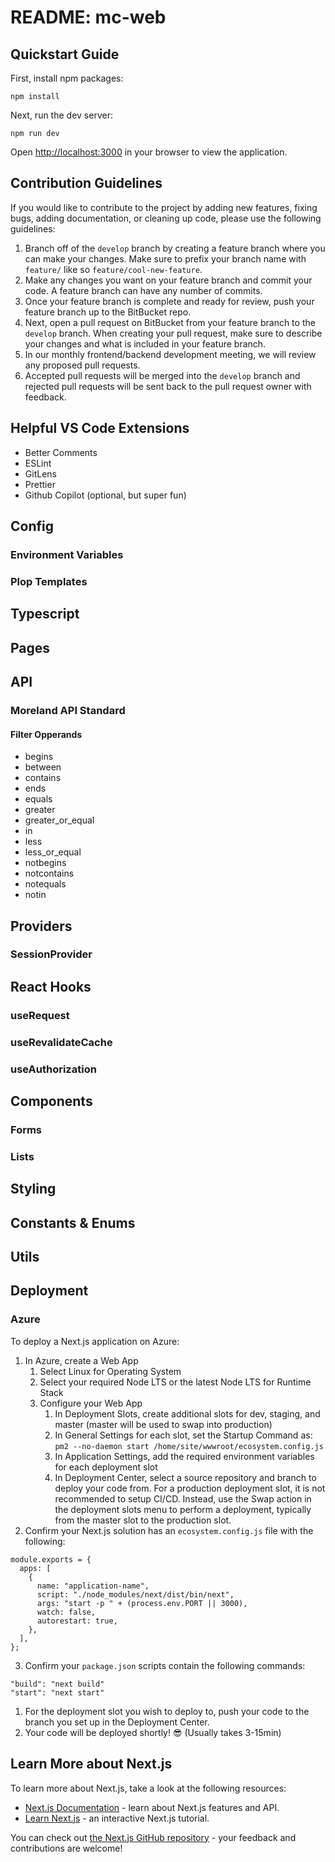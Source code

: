 # README: mc-web

## Quickstart Guide

First, install npm packages:

```other
npm install
```

Next, run the dev server:

```other
npm run dev
```

Open [http://localhost:3000](http://localhost:3000) in your browser to view the application.

## Contribution Guidelines

If you would like to contribute to the project by adding new features, fixing bugs, adding documentation, or cleaning up code, please use the following guidelines:

1. Branch off of the `develop` branch by creating a feature branch where you can make your changes. Make sure to prefix your branch name with `feature/` like so `feature/cool-new-feature`.
2. Make any changes you want on your feature branch and commit your code. A feature branch can have any number of commits.
3. Once your feature branch is complete and ready for review, push your feature branch up to the BitBucket repo.
4. Next, open a pull request on BitBucket from your feature branch to the `develop` branch. When creating your pull request, make sure to describe your changes and what is included in your feature branch.
5. In our monthly frontend/backend development meeting, we will review any proposed pull requests.
6. Accepted pull requests will be merged into the `develop` branch and rejected pull requests will be sent back to the pull request owner with feedback.

## Helpful VS Code Extensions

- Better Comments
- ESLint
- GitLens
- Prettier
- Github Copilot (optional, but super fun)

## Config

### Environment Variables

### Plop Templates

## Typescript

## Pages

## API

### Moreland API Standard

#### Filter Opperands

- begins
- between
- contains
- ends
- equals
- greater
- greater_or_equal
- in
- less
- less_or_equal
- notbegins
- notcontains
- notequals
- notin

## Providers

### SessionProvider

## React Hooks

### useRequest

### useRevalidateCache

### useAuthorization

## Components

### Forms

### Lists

## Styling

## Constants & Enums

## Utils

## Deployment

### Azure

To deploy a Next.js application on Azure:

1. In Azure, create a Web App
   1. Select Linux for Operating System
   2. Select your required Node LTS or the latest Node LTS for Runtime Stack
   3. Configure your Web App
      1. In Deployment Slots, create additional slots for dev, staging, and master (master will be used to swap into production)
      2. In General Settings for each slot, set the Startup Command as: `pm2 --no-daemon start /home/site/wwwroot/ecosystem.config.js`
      3. In Application Settings, add the required environment variables for each deployment slot
      4. In Deployment Center, select a source repository and branch to deploy your code from. For a production deployment slot, it is not recommended to setup CI/CD. Instead, use the Swap action in the deployment slots menu to perform a deployment, typically from the master slot to the production slot.
2. Confirm your Next.js solution has an `ecosystem.config.js` file with the following:

```other
module.exports = {
  apps: [
    {
      name: "application-name",
      script: "./node_modules/next/dist/bin/next",
      args: "start -p " + (process.env.PORT || 3000),
      watch: false,
      autorestart: true,
    },
  ],
};
```

3. Confirm your `package.json` scripts contain the following commands:

```other
"build": "next build"
"start": "next start"
```

1. For the deployment slot you wish to deploy to, push your code to the branch you set up in the Deployment Center.
2. Your code will be deployed shortly! 😎 (Usually takes 3-15min)

## Learn More about Next.js

To learn more about Next.js, take a look at the following resources:

- [Next.js Documentation](https://nextjs.org/docs) - learn about Next.js features and API.
- [Learn Next.js](https://nextjs.org/learn) - an interactive Next.js tutorial.

You can check out [the Next.js GitHub repository](https://github.com/vercel/next.js/) - your feedback and contributions are welcome!
